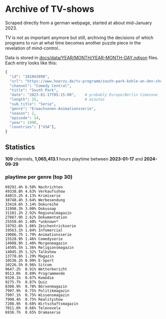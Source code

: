 # Archive of TV-shows

Scraped directly from a german webpage, started at about mid-January 2023.

TV is not as important anymore but still, archiving the decisions of which programs to run at what time
becomes another puzzle piece in the revelation of mind-control.. 

Data is stored in [docs/data/YEAR/MONTH/YEAR-MONTH-DAY.ndjson](docs/data/) files. 
Each entry looks like this:

```python
{
  "id": "181043890", 
  "url": "https://www.hoerzu.de/tv-programm/south-park-kohle-an-den-chefkoch/bid_181043890/", 
  "channel": "Comedy Central", 
  "title": "South Park", 
  "date": "2023-01-17T05:15:00",    # probably Europe/Berlin timezone 
  "length": 25,                     # minutes 
  "sub_title": "Serie", 
  "genre": "Erwachsenen-Animationsserie", 
  "season": 2, 
  "episode": 14, 
  "year": 1998, 
  "countries": ["USA"],
}
```

## Statistics

**109** channels, **1,065,413.1** hours playtime between **2023-01-17** and **2024-09-29**


### playtime per genre (top 30)

    69292.4h 6.50% Nachrichten
    49338.8h 4.63% Verkaufsshow
    44015.2h 4.13% Krimiserie
    38748.4h 3.64% Werbesendung
    33410.6h 3.14% Dokureihe
    31998.3h 3.00% Dokusoap
    31101.2h 2.92% Regionalmagazin
    27887.9h 2.62% Dokumentation
    25550.6h 2.40% *unknown*
    19792.6h 1.86% Zeichentrickserie
    19563.1h 1.84% Infomercial
    19086.7h 1.79% Animationsserie
    15528.9h 1.46% Comedyserie
    14908.9h 1.40% Morgenmagazin
    14505.5h 1.36% Religionsmagazin
    14045.3h 1.32% Talkshow
    13778.6h 1.29% Magazin
    10536.2h 0.99% E-Sport
    10226.5h 0.96% Sitcom
    9647.2h  0.91% Wetterbericht
    9513.0h  0.89% Programmende
    9320.1h  0.87% Komödie
    9275.7h  0.87% Quiz
    8308.9h  0.78% Börsenmagazin
    7997.9h  0.75% Politikmagazin
    7997.1h  0.75% Wissensmagazin
    7990.4h  0.75% Realityshow
    7208.9h  0.68% Wirtschaftsmagazin
    7011.0h  0.66% Telenovela
    6936.7h  0.65% Dramaserie
